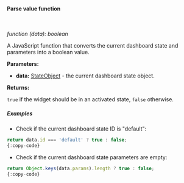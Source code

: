 #### Parse value function

<div class="divider"></div>
<br/>

*function (data): boolean*

A JavaScript function that converts the current dashboard state and parameters into a boolean value.

**Parameters:**

<ul>
  <li><b>data:</b> <a href="https://github.com/thingsboard/thingsboard/blob/master/ui-ngx/src/app/core/api/widget-api.models.ts#L150" target="_blank">StateObject</a> - the current dashboard state object.
   </li>
</ul>

**Returns:**

`true` if the widget should be in an activated state, `false` otherwise.

<div class="divider"></div>

##### Examples

* Check if the current dashboard state ID is "default":

```javascript
return data.id === 'default' ? true : false;
{:copy-code}
```

* Check if the current dashboard state parameters are empty:

```javascript
return Object.keys(data.params).length ? true : false;
{:copy-code}
```

<br>
<br>
